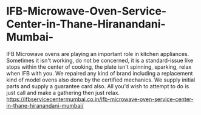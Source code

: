# IFB-Microwave-Oven-Service-Center-in-Thane-Hiranandani-Mumbai-
IFB Microwave ovens are playing an important role in kitchen appliances. Sometimes it isn't working, do not be concerned, it is a standard-issue like stops within the center of cooking, the plate isn't spinning, sparking, relax when IFB with you. We repaired any kind of brand including a replacement kind of model ovens also done by the certified mechanics. We supply initial parts and supply a guarantee card also. All you'd wish to attempt to do is just call and make a gathering then just relax. https://ifbservicecentermumbai.co.in/ifb-microwave-oven-service-center-in-thane-hiranandani-mumbai/
